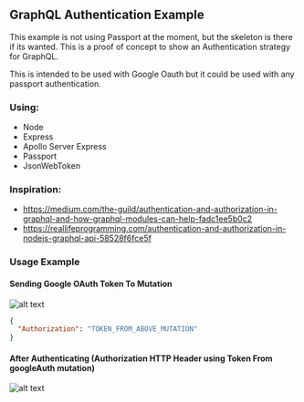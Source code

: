 ## GraphQL Authentication Example

This example is not using Passport at the moment, but the skeleton is there if its wanted. This is a proof of concept to show an Authentication strategy for GraphQL.

This is intended to be used with Google Oauth but it could be used with any passport authentication.

### Using:

- Node
- Express
- Apollo Server Express
- Passport
- JsonWebToken

### Inspiration:

- https://medium.com/the-guild/authentication-and-authorization-in-graphql-and-how-graphql-modules-can-help-fadc1ee5b0c2
- https://reallifeprogramming.com/authentication-and-authorization-in-nodejs-graphql-api-58528f6fce5f

### Usage Example

#### Sending Google OAuth Token To Mutation

![alt text](https://i.imgur.com/15CPIsX.png)

```json
{
  "Authorization": "TOKEN_FROM_ABOVE_MUTATION"
}
```

#### After Authenticating (Authorization HTTP Header using Token From googleAuth mutation)

![alt text](https://i.imgur.com/Y4371RO.png)
